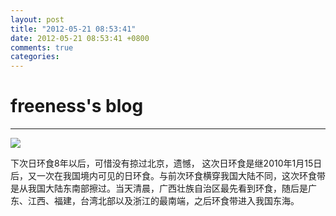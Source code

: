 ```yaml
---
layout: post
title: "2012-05-21 08:53:41"
date: 2012-05-21 08:53:41 +0800
comments: true
categories: 
---
```


# freeness's blog

----------

![](http://okqmqrbgo.bkt.clouddn.com/201205210853411.jpg)

>
下次日环食8年以后，可惜没有掠过北京，遗憾， 这次日环食是继2010年1月15日后，又一次在我国境内可见的日环食。与前次环食横穿我国大陆不同，这次环食带是从我国大陆东南部擦过。当天清晨，广西壮族自治区最先看到环食，随后是广东、江西、福建，台湾北部以及浙江的最南端，之后环食带进入我国东海。